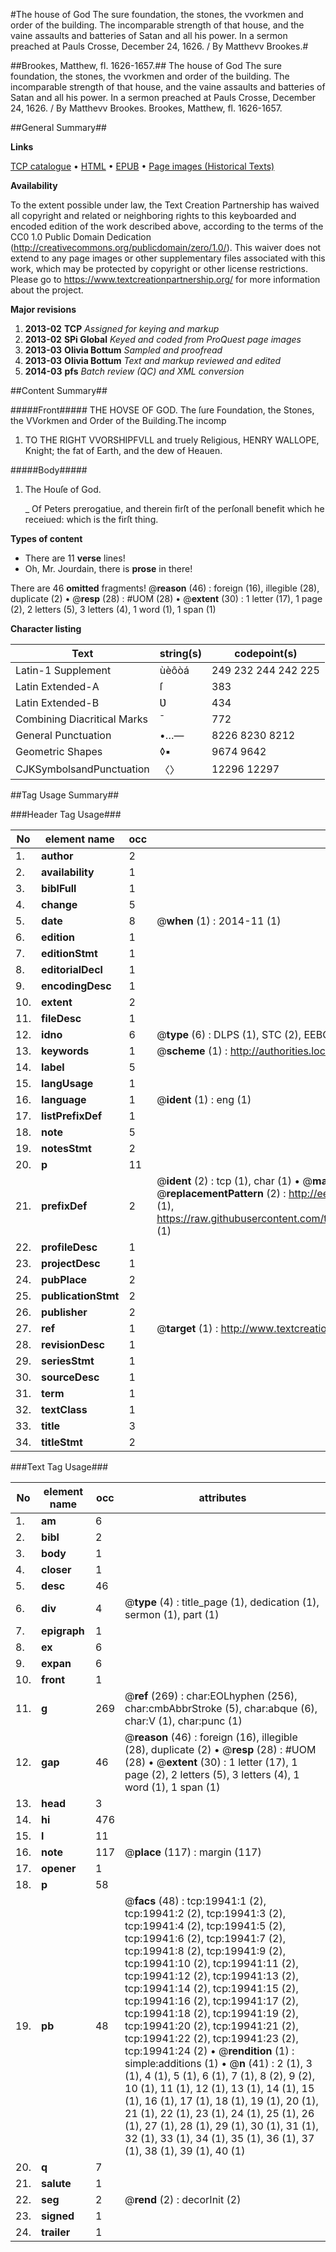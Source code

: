 #The house of God The sure foundation, the stones, the vvorkmen and order of the building. The incomparable strength of that house, and the vaine assaults and batteries of Satan and all his power. In a sermon preached at Pauls Crosse, December 24, 1626. / By Matthevv Brookes.#

##Brookes, Matthew, fl. 1626-1657.##
The house of God The sure foundation, the stones, the vvorkmen and order of the building. The incomparable strength of that house, and the vaine assaults and batteries of Satan and all his power. In a sermon preached at Pauls Crosse, December 24, 1626. / By Matthevv Brookes.
Brookes, Matthew, fl. 1626-1657.

##General Summary##

**Links**

[TCP catalogue](http://www.ota.ox.ac.uk/tcp/)  • 
[HTML](http://tei.it.ox.ac.uk/tcp/Texts-HTML/free/A16/A16943.html)  • 
[EPUB](http://tei.it.ox.ac.uk/tcp/Texts-EPUB/free/A16/A16943.epub) • 
[Page images (Historical Texts)](https://historicaltexts.jisc.ac.uk/eebo-99854515e)

**Availability**

To the extent possible under law, the Text Creation Partnership has waived all copyright and related or neighboring rights to this keyboarded and encoded edition of the work described above, according to the terms of the CC0 1.0 Public Domain Dedication (http://creativecommons.org/publicdomain/zero/1.0/). This waiver does not extend to any page images or other supplementary files associated with this work, which may be protected by copyright or other license restrictions. Please go to https://www.textcreationpartnership.org/ for more information about the project.

**Major revisions**

1. __2013-02__ __TCP__ *Assigned for keying and markup*
1. __2013-02__ __SPi Global__ *Keyed and coded from ProQuest page images*
1. __2013-03__ __Olivia Bottum__ *Sampled and proofread*
1. __2013-03__ __Olivia Bottum__ *Text and markup reviewed and edited*
1. __2014-03__ __pfs__ *Batch review (QC) and XML conversion*

##Content Summary##

#####Front#####
THE HOVSE OF GOD. The ſure Foundation, the Stones, the VVorkmen and Order of the Building.The incomp
1. TO THE RIGHT VVORSHIPFVLL and truely Religious, HENRY WALLOPE, Knight; the fat of Earth, and the dew of Heauen.

#####Body#####

1. The Houſe of God.

    _ Of Peters prerogatiue, and therein firſt of the perſonall benefit which he receiued: which is the firſt thing.

**Types of content**

  * There are 11 **verse** lines!
  * Oh, Mr. Jourdain, there is **prose** in there!

There are 46 **omitted** fragments! 
 @__reason__ (46) : foreign (16), illegible (28), duplicate (2)  •  @__resp__ (28) : #UOM (28)  •  @__extent__ (30) : 1 letter (17), 1 page (2), 2 letters (5), 3 letters (4), 1 word (1), 1 span (1)

**Character listing**


|Text|string(s)|codepoint(s)|
|---|---|---|
|Latin-1 Supplement|ùèôòá|249 232 244 242 225|
|Latin Extended-A|ſ|383|
|Latin Extended-B|Ʋ|434|
|Combining             Diacritical Marks|̄|772|
|General Punctuation|•…—|8226 8230 8212|
|Geometric Shapes|◊▪|9674 9642|
|CJKSymbolsandPunctuation|〈〉|12296 12297|

##Tag Usage Summary##

###Header Tag Usage###

|No|element name|occ|attributes|
|---|---|---|---|
|1.|__author__|2||
|2.|__availability__|1||
|3.|__biblFull__|1||
|4.|__change__|5||
|5.|__date__|8| @__when__ (1) : 2014-11 (1)|
|6.|__edition__|1||
|7.|__editionStmt__|1||
|8.|__editorialDecl__|1||
|9.|__encodingDesc__|1||
|10.|__extent__|2||
|11.|__fileDesc__|1||
|12.|__idno__|6| @__type__ (6) : DLPS (1), STC (2), EEBO-CITATION (1), PROQUEST (1), VID (1)|
|13.|__keywords__|1| @__scheme__ (1) : http://authorities.loc.gov/ (1)|
|14.|__label__|5||
|15.|__langUsage__|1||
|16.|__language__|1| @__ident__ (1) : eng (1)|
|17.|__listPrefixDef__|1||
|18.|__note__|5||
|19.|__notesStmt__|2||
|20.|__p__|11||
|21.|__prefixDef__|2| @__ident__ (2) : tcp (1), char (1)  •  @__matchPattern__ (2) : ([0-9\-]+):([0-9IVX]+) (1), (.+) (1)  •  @__replacementPattern__ (2) : http://eebo.chadwyck.com/downloadtiff?vid=$1&page=$2 (1), https://raw.githubusercontent.com/textcreationpartnership/Texts/master/tcpchars.xml#$1 (1)|
|22.|__profileDesc__|1||
|23.|__projectDesc__|1||
|24.|__pubPlace__|2||
|25.|__publicationStmt__|2||
|26.|__publisher__|2||
|27.|__ref__|1| @__target__ (1) : http://www.textcreationpartnership.org/docs/. (1)|
|28.|__revisionDesc__|1||
|29.|__seriesStmt__|1||
|30.|__sourceDesc__|1||
|31.|__term__|1||
|32.|__textClass__|1||
|33.|__title__|3||
|34.|__titleStmt__|2||


###Text Tag Usage###

|No|element name|occ|attributes|
|---|---|---|---|
|1.|__am__|6||
|2.|__bibl__|2||
|3.|__body__|1||
|4.|__closer__|1||
|5.|__desc__|46||
|6.|__div__|4| @__type__ (4) : title_page (1), dedication (1), sermon (1), part (1)|
|7.|__epigraph__|1||
|8.|__ex__|6||
|9.|__expan__|6||
|10.|__front__|1||
|11.|__g__|269| @__ref__ (269) : char:EOLhyphen (256), char:cmbAbbrStroke (5), char:abque (6), char:V (1), char:punc (1)|
|12.|__gap__|46| @__reason__ (46) : foreign (16), illegible (28), duplicate (2)  •  @__resp__ (28) : #UOM (28)  •  @__extent__ (30) : 1 letter (17), 1 page (2), 2 letters (5), 3 letters (4), 1 word (1), 1 span (1)|
|13.|__head__|3||
|14.|__hi__|476||
|15.|__l__|11||
|16.|__note__|117| @__place__ (117) : margin (117)|
|17.|__opener__|1||
|18.|__p__|58||
|19.|__pb__|48| @__facs__ (48) : tcp:19941:1 (2), tcp:19941:2 (2), tcp:19941:3 (2), tcp:19941:4 (2), tcp:19941:5 (2), tcp:19941:6 (2), tcp:19941:7 (2), tcp:19941:8 (2), tcp:19941:9 (2), tcp:19941:10 (2), tcp:19941:11 (2), tcp:19941:12 (2), tcp:19941:13 (2), tcp:19941:14 (2), tcp:19941:15 (2), tcp:19941:16 (2), tcp:19941:17 (2), tcp:19941:18 (2), tcp:19941:19 (2), tcp:19941:20 (2), tcp:19941:21 (2), tcp:19941:22 (2), tcp:19941:23 (2), tcp:19941:24 (2)  •  @__rendition__ (1) : simple:additions (1)  •  @__n__ (41) : 2 (1), 3 (1), 4 (1), 5 (1), 6 (1), 7 (1), 8 (2), 9 (2), 10 (1), 11 (1), 12 (1), 13 (1), 14 (1), 15 (1), 16 (1), 17 (1), 18 (1), 19 (1), 20 (1), 21 (1), 22 (1), 23 (1), 24 (1), 25 (1), 26 (1), 27 (1), 28 (1), 29 (1), 30 (1), 31 (1), 32 (1), 33 (1), 34 (1), 35 (1), 36 (1), 37 (1), 38 (1), 39 (1), 40 (1)|
|20.|__q__|7||
|21.|__salute__|1||
|22.|__seg__|2| @__rend__ (2) : decorInit (2)|
|23.|__signed__|1||
|24.|__trailer__|1||
